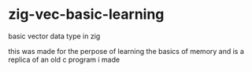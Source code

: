 # zig-vec-basic-learning
basic vector data type in zig

this was made for the perpose of learning the basics of memory and is a replica of an old c program i made
